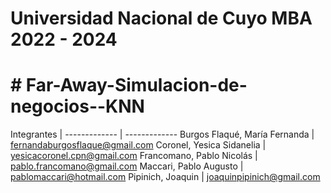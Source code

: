 # Universidad Nacional de Cuyo MBA 2022 - 2024
# # Far-Away-Simulacion-de-negocios--KNN

Integrantes |
------------- | -------------
Burgos Flaqué, María Fernanda | fernandaburgosflaque@gmail.com
Coronel, Yesica Sidanelia | yesicacoronel.cpn@gmail.com
Francomano, Pablo Nicolás | pablo.francomano@gmail.com
Maccari, Pablo Augusto | pablomaccari@hotmail.com
Pipinich, Joaquin | joaquinpipinich@gmail.com
